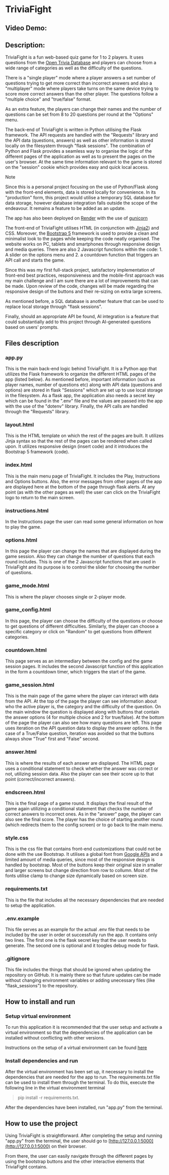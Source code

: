 # TriviaFight
## Video Demo:  <URL HERE>
## Description:

TriviaFight is a fun web-based quiz game for 1 to 2 players. It uses questions from the [Open Trivia Database](https://opentdb.com/) and players can choose from a wide range of categories as well as the difficulty of the questions. 

There is a "single player" mode where a player answers a set number of questions trying to get more correct than incorrect answers and also a "multiplayer" mode where players take turns on the same device trying to score more correct answers than the other player. The questions follow a "multiple choice" and "true/false" format.

As an extra feature, the players can change their names and the number of questions can be set from 8 to 20 questions per round at the "Options" menu.

The back-end of TriviaFight is written in Python utilising the Flask framework. The API requests are handled with the "Requests" library and the API data (questions, answers) as well as other information is stored locally on the filesystem through "flask sessions". The combination of Python and Flask provides a seamless way to organise the logic of the different pages of the application as well as to present the pages on the user's browser. At the same time information relevant to the game is stored on the "session" cookie which provides easy and quick local access. 

> [!NOTE]
> Since this is a personal project focusing on the use of Python/Flask along with the front-end elements, data is stored locally for convenience. In its "production" form, this project would utilise a temporary SQL database for data storage, however database integration falls outside the scope of the endeavour. It remains a feature to be added as an update.

The app has also been deployed on [Render](https://render.com/) with the use of [gunicorn](https://gunicorn.org/)

The front-end of TriviaFight utilises HTML (in conjunction with [Jinja2](https://jinja.palletsprojects.com/en/stable/)) and CSS. Moreover, the [Bootstrap 5](https://getbootstrap.com/) framework is used to provide a clean and minimalist look to the pages while keeping the code neatly organised. The website works on PC, tablets and smartphones through responsive design and media queries. There are also 2 Javascript functions within the code: 1. A slider on the options menu and 2. a countdown function that triggers an API call and starts the game.

Since this was my first full-stack project, satisfactory implementation of front-end best practices, responsiveness and the mobile-first approach was my main challenge and I am sure there are a lot of improvements that can be made. Upon review of the code, changes will be made regarding the responsive design of the buttons and their re-sizing on extra large screens. 

As mentioned before, a SQL database is another feature that can be used to replace local storage through "flask sessions".

Finally, should an appropriate API be found, AI integration is a feature that could substantially add to this project through AI-generated questions based on users' prompts.

## Files description
 
### app.py
 This is the main back-end logic behind TriviaFight. It is a Python app that utilizes the Flask framework to organize the different HTML pages of the app (listed below). As mentioned before, important information (such as player names, number of questions etc) along with API data (questions and options) are stored in flask "Sessions" which are set up to use local storage in the filesystem. As a flask app, the application also needs a secret key which can be found in the ".env" file and the values are passed into the app with the use of the "dotenv" library. Finally, the API calls are handled through the "Requests" library.

### layout.html
 This is the HTML template on which the rest of the pages are built. It utilizes Jinja syntax so that the rest of the pages can be rendered when called upon. It utilizes responsive design (insert code) and it introduces the Bootstrap 5 framework (code).

### index.html
 This is the main menu page of TriviaFight. It includes the Play, Instructions and Options buttons. Also, the error messages from other pages of the app are displayed here at the bottom of the page through flask alerts. At any point (as with the other pages as well) the user can click on the TriviaFight logo to return to the main screen.

### instructions.html
 In the Instructions page the user can read some general information on how to play the game.

### options.html
 In this page the player can change the names that are displayed during the game session. Also they can change the number of questions that each round includes. This is one of the 2 Javascript functions that are used in TriviaFight and its purpose is to control the slider for choosing the number of questions.  

### game_mode.html
 This is where the player chooses single or 2-player mode.

### game_config.html
 In this page, the player can choose the difficulty of the questions or choose to get questions of different difficulties. Similarly, the player can choose a specific category or click on "Random" to get questions from different categories. 

### countdown.html
 This page serves as an intermediary between the config and the game session pages. It includes the second Javascript function of this application in the form a countdown timer, which triggers the start of the game. 

### game_session.html
 This is the main page of the game where the player can interact with data from the API. At the top of the page the player can see information about who the active player is, the category and the difficulty of the question. On the main window the question is displayed along with buttons that contain the answer options (4 for multiple choice and 2 for true/false). At the bottom of the page the player can also see how many questions are left. This page uses iteration on the API question data to display the answer options. In the case of a True/False question, iteration was avoided so that the buttons always show "True" first and "False" second.

### answer.html
 This is where the results of each answer are displayed. The HTML page uses a conditional statement to check whether the answer was correct or not, utilizing session data. Also the player can see their score up to that point (correct/incorrect answers). 

### endscreen.html
 This is the final page of a game round. It displays the final result of the game again utilizing a conditional statement that checks the number of correct answers to incorrect ones. As in the "answer" page, the player can also see the final score. The player has the choice of starting another round (which redirects them to the config screen) or to go back to the main menu.

### style.css
 This is the css file that contains front-end customizations that could not be done with the use Bootstrap. It utilises a global font from [Google APIs](https://developers.google.com/apis-explorer) and a limited amount of media queries, since most of the responsive design is handled by bootstrap. Most of the buttons keep their original size in smaller and larger screens but change direction from row to collumn. Most of the fonts utilise clamp to change size dynamically based on screen size. 

### requirements.txt
 This is the file that includes all the necessary dependencies that are needed to setup the application.

### .env.example
This file serves as an example for the actual .env file that needs to be included by the user in order ot successfully run the app. It contains only two lines. The first one is the flask secret key that the user needs to generate. The second one is optional and it toogles debug mode for flask.

### .gitignore
This file includes the things that should be ignored when updating the repository on GitHub. It is mainly there so that future updates can be made without changing environment variables or adding unecessary files (like "flask_sessions") to the repository.
 
## How to install and run
###  Setup virtual environment 
To run this application it is recommended that the user setup and activate a virtual environment so that the dependencies of the application can be installed without conflicting with other versions.

Instructions on the setup of a virtual environment can be found [here](https://flask.palletsprojects.com/en/stable/installation/)

### Install dependencies and run
After the virtual environment has been set up, it necessary to install the dependencies that are needed for the app to run. The requirements.txt file can be used to install them through the terminal. To do this, execute the following line in the virtual environment terminal 

> pip install -r requirements.txt. 

After the dependencies have been installed, run "app.py" from the terminal.

## How to use the project

Using TriviaFight is straightforward. After completing the setup and running "app.py" from the terminal, the user should go to [http://127.0.0.1:5000](http://127.0.0.1:5000) on their browser.

From there, the user can easily navigate through the different pages by using the bootstrap buttons and the other interactive elements that TriviaFight contains.